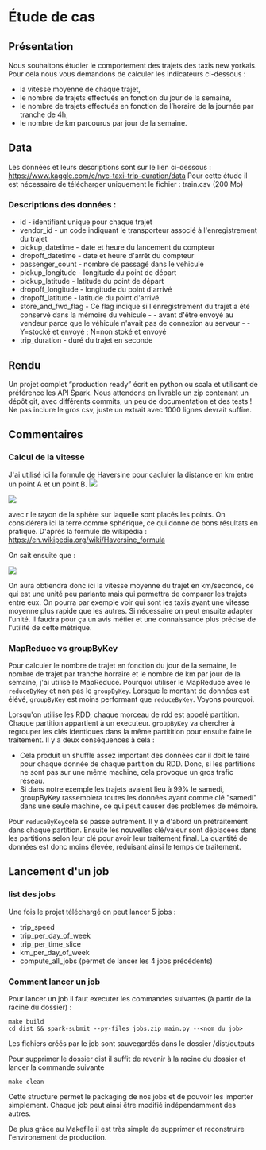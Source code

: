 # Étude de cas
## Présentation
Nous souhaitons étudier le comportement des trajets des taxis new yorkais. Pour cela nous
vous demandons de calculer les indicateurs ci-dessous :
- la vitesse moyenne de chaque trajet,
- le nombre de trajets effectués en fonction du jour de la semaine,
- le nombre de trajets effectués en fonction de l’horaire de la journée par tranche de 4h,
- le nombre de km parcourus par jour de la semaine.

## Data
Les données et leurs descriptions sont sur le lien ci-dessous :
https://www.kaggle.com/c/nyc-taxi-trip-duration/data
Pour cette étude il est nécessaire de télécharger uniquement le fichier : train.csv (200 Mo)
### Descriptions des données :
- id - identifiant unique pour chaque trajet
- vendor_id - un code indiquant le transporteur associé à l'enregistrement du trajet
- pickup_datetime - date et heure du lancement du compteur
- dropoff_datetime - date et heure d'arrêt du compteur
- passenger_count - nombre de passagé dans le vehicule
- pickup_longitude - longitude du point de départ
- pickup_latitude - latitude du point de départ
- dropoff_longitude - longitude du point d'arrivé 
- dropoff_latitude - latitude du point d'arrivé
- store_and_fwd_flag - Ce flag indique si l'enregistrement du trajet a été conservé dans la mémoire du véhicule - - avant d'être envoyé au vendeur parce que le véhicule n'avait pas de connexion au serveur - - Y=stocké et envoyé ; N=non stoké et envoyé
- trip_duration - duré du trajet en seconde

## Rendu
Un projet complet “production ready” écrit en python ou scala et utilisant de préférence les API
Spark. Nous attendons en livrable un zip contenant un dépôt git, avec différents commits, un
peu de documentation et des tests ! Ne pas inclure le gros csv, juste un extrait avec 1000 lignes
devrait suffire.


## Commentaires 

### Calcul de la vitesse 

J'ai utilisé ici la formule de Haversine pour cacluler la distance en km entre un point A et un point B.
<img src="https://render.githubusercontent.com/render/math?math=a = sin^2(\frac{lat_B-lat_A}{2})+ cos(lat_A)*cos(lat_B)*sin^2(\frac{long_B-long_A}{2})">


<img src="https://render.githubusercontent.com/render/math?math=d=2*r*arcsin(\sqrt{a})">


avec r le rayon de la sphère sur laquelle sont placés les points. On considérera ici la terre comme sphérique, ce qui donne de bons résultats en pratique.
D'après la formule de wikipédia : https://en.wikipedia.org/wiki/Haversine_formula


On sait ensuite que :

<img src="https://render.githubusercontent.com/render/math?math=vitesse = \frac{distance}{temps}">

On aura obtiendra donc ici la vitesse moyenne du trajet en km/seconde, ce qui est une unité peu parlante mais qui permettra de comparer les trajets entre eux. On pourra par exemple voir qui sont les taxis ayant une vitesse moyenne plus rapide que les autres. Si nécessaire on peut ensuite adapter l'unité. Il faudra pour ça un avis métier et une connaissance plus précise de l'utilité de cette métrique.

### MapReduce vs groupByKey

Pour calculer le nombre de trajet en fonction du jour de la semaine, le nombre de trajet par tranche horraire et le nombre de km par jour de la semaine, j'ai utilisé le MapReduce.
Pourquoi utiliser le MapReduce avec le `reduceByKey` et non pas le `groupByKey`.
Lorsque le montant de données est élévé, `groupByKey` est moins performant que `reduceByKey`. Voyons pourquoi.


Lorsqu'on utilise les RDD, chaque morceau de rdd est appelé partition. Chaque partition appartient à un executeur.
`groupByKey` va chercher à regrouper les clés identiques dans la même partitition pour ensuite faire le traitement.
Il y a deux conséquences à cela :

- Cela produit un shuffle assez important des données car il doit le faire pour chaque donnée de chaque partition du RDD. Donc, si les partitions ne sont pas sur une même machine, cela provoque un gros trafic réseau.
- Si dans notre exemple les trajets avaient lieu à 99% le samedi, groupByKey rassemblera toutes les données ayant comme clé "samedi" dans une seule machine, ce qui peut causer des problèmes de mémoire.

Pour `reduceByKey`cela se passe autrement. Il y a d'abord un prétraitement dans chaque partition. Ensuite les nouvelles clé/valeur sont déplacées dans les partitions selon leur clé pour avoir leur traitement final.
La quantité de données est donc moins élevée, réduisant ainsi le temps de traitement.



## Lancement d'un job 

### list des jobs
Une fois le projet téléchargé on peut lancer 5 jobs : 
- trip_speed 
- trip_per_day_of_week
- trip_per_time_slice
- km_per_day_of_week
- compute_all_jobs (permet de lancer les 4 jobs précédents)

### Comment lancer un job 

Pour lancer un job il faut executer les commandes suivantes (à partir de la racine du dossier) : 
```shell
make build
cd dist && spark-submit --py-files jobs.zip main.py --<nom du job>
```

Les fichiers créés par le job sont sauvegardés dans le dossier /dist/outputs

Pour supprimer le dossier dist il suffit de revenir à la racine du dossier et lancer la commande suivante 

```shell
make clean
```

Cette structure permet le packaging de nos jobs et de pouvoir les importer simplement.
Chaque job peut ainsi être modifié indépendamment des autres.

De plus grâce au Makefile il est très simple de supprimer et reconstruire l'environement de production. 

